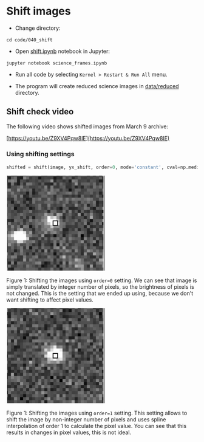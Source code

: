 # Shift images

* Change directory:

```
cd code/040_shift
```

* Open [shift.ipynb](shift.ipynb) notebook in Jupyter:

```
jupyter notebook science_frames.ipynb
```
* Run all code by selecting `Kernel > Restart & Run All` menu.

* The program will create reduced science images in [data/reduced](data/reduced) directory.

## Shift check video

The following video shows shifted images from March 9 archive:

[https://youtu.be/Z9XV4Pqw8lE](https://youtu.be/Z9XV4Pqw8lE)


### Using shifting settings


```Python
shifted = shift(image, yx_shift, order=0, mode='constant', cval=np.median(image))
```

![Shifting with order=0](code/040_shift/images/shifting_order_0.gif)

Figure 1: Shifting the images using `order=0` setting. We can see that image is simply translated by integer number of pixels, so the brightness of pixels is not changed. This is the setting that we ended up using, because we don't want shifting to affect pixel values.


![Shifting with order10](code/040_shift/images/shifting_order_1.gif)

Figure 1: Shifting the images using `order=1` setting. This setting allows to shift the image by non-integer number of pixels and uses spline interpolation of order 1 to calculate the pixel value. You can see that this results in changes in pixel values, this is not ideal.
